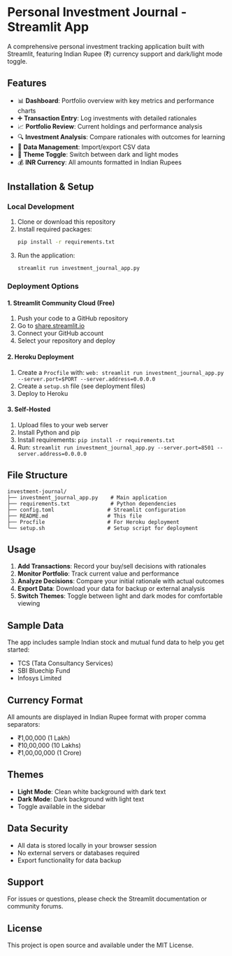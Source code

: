 # Personal Investment Journal - Streamlit App

A comprehensive personal investment tracking application built with Streamlit, featuring Indian Rupee (₹) currency support and dark/light mode toggle.

## Features

- 📊 **Dashboard**: Portfolio overview with key metrics and performance charts
- ➕ **Transaction Entry**: Log investments with detailed rationales
- 📈 **Portfolio Review**: Current holdings and performance analysis
- 🔍 **Investment Analysis**: Compare rationales with outcomes for learning
- 💾 **Data Management**: Import/export CSV data
- 🌙 **Theme Toggle**: Switch between dark and light modes
- 💰 **INR Currency**: All amounts formatted in Indian Rupees

## Installation & Setup

### Local Development
1. Clone or download this repository
2. Install required packages:
   ```bash
   pip install -r requirements.txt
   ```
3. Run the application:
   ```bash
   streamlit run investment_journal_app.py
   ```

### Deployment Options

#### 1. Streamlit Community Cloud (Free)
1. Push your code to a GitHub repository
2. Go to [share.streamlit.io](https://share.streamlit.io)
3. Connect your GitHub account
4. Select your repository and deploy

#### 2. Heroku Deployment
1. Create a `Procfile` with: `web: streamlit run investment_journal_app.py --server.port=$PORT --server.address=0.0.0.0`
2. Create a `setup.sh` file (see deployment files)
3. Deploy to Heroku

#### 3. Self-Hosted
1. Upload files to your web server
2. Install Python and pip
3. Install requirements: `pip install -r requirements.txt`
4. Run: `streamlit run investment_journal_app.py --server.port=8501 --server.address=0.0.0.0`

## File Structure
```
investment-journal/
├── investment_journal_app.py    # Main application
├── requirements.txt             # Python dependencies
├── config.toml                 # Streamlit configuration
├── README.md                   # This file
├── Procfile                    # For Heroku deployment
└── setup.sh                    # Setup script for deployment
```

## Usage

1. **Add Transactions**: Record your buy/sell decisions with rationales
2. **Monitor Portfolio**: Track current value and performance
3. **Analyze Decisions**: Compare your initial rationale with actual outcomes
4. **Export Data**: Download your data for backup or external analysis
5. **Switch Themes**: Toggle between light and dark modes for comfortable viewing

## Sample Data

The app includes sample Indian stock and mutual fund data to help you get started:
- TCS (Tata Consultancy Services)
- SBI Bluechip Fund
- Infosys Limited

## Currency Format

All amounts are displayed in Indian Rupee format with proper comma separators:
- ₹1,00,000 (1 Lakh)
- ₹10,00,000 (10 Lakhs)
- ₹1,00,00,000 (1 Crore)

## Themes

- **Light Mode**: Clean white background with dark text
- **Dark Mode**: Dark background with light text
- Toggle available in the sidebar

## Data Security

- All data is stored locally in your browser session
- No external servers or databases required
- Export functionality for data backup

## Support

For issues or questions, please check the Streamlit documentation or community forums.

## License

This project is open source and available under the MIT License.
